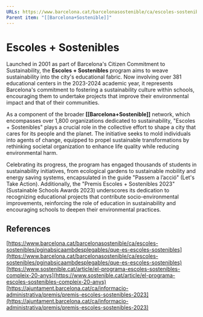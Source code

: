 ```yaml
---
URLs: https://www.barcelona.cat/barcelonasostenible/ca/escoles-sostenibles/pginabsicaambdesplegables/que-es-escoles-sostenibles
Parent item: "[[Barcelona+Sostenible]]"
---
```

# Escoles + Sostenibles

Launched in 2001 as part of Barcelona's Citizen Commitment to Sustainability, the **Escoles + Sostenibles** program aims to weave sustainability into the city's educational fabric. Now involving over 381 educational centers in the 2023-2024 academic year, it represents Barcelona's commitment to fostering a sustainability culture within schools, encouraging them to undertake projects that improve their environmental impact and that of their communities.

As a component of the broader **[[Barcelona+Sostenible]]** network, which encompasses over 1,800 organizations dedicated to sustainability, "Escoles + Sostenibles" plays a crucial role in the collective effort to shape a city that cares for its people and the planet. The initiative seeks to mold individuals into agents of change, equipped to propel sustainable transformations by rethinking societal organization to enhance life quality while reducing environmental harm.

Celebrating its progress, the program has engaged thousands of students in sustainability initiatives, from ecological gardens to sustainable mobility and energy saving systems, encapsulated in the guide "Passem a l’acció" (Let's Take Action). Additionally, the "Premis Escoles + Sostenibles 2023" (Sustainable Schools Awards 2023) underscores its dedication to recognizing educational projects that contribute socio-environmental improvements, reinforcing the role of education in sustainability and encouraging schools to deepen their environmental practices.

## References

[https://www.barcelona.cat/barcelonasostenible/ca/escoles-sostenibles/pginabsicaambdesplegables/que-es-escoles-sostenibles](https://www.barcelona.cat/barcelonasostenible/ca/escoles-sostenibles/pginabsicaambdesplegables/que-es-escoles-sostenibles)
[https://www.sostenible.cat/article/el-programa-escoles-sostenibles-compleix-20-anys](https://www.sostenible.cat/article/el-programa-escoles-sostenibles-compleix-20-anys)
[https://ajuntament.barcelona.cat/ca/informacio-administrativa/premis/premis-escoles-sostenibles-2023](https://ajuntament.barcelona.cat/ca/informacio-administrativa/premis/premis-escoles-sostenibles-2023)
